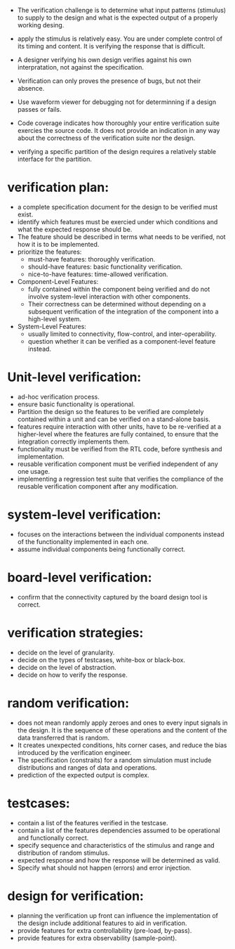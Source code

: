 - The verification challenge is to determine what input patterns (stimulus) to supply to the design and what is the expected output of a properly working desing.

- apply the stimulus is relatively easy. You are under complete control of its timing and content. It is verifying the response that is difficult.

- A designer verifying his own design verifies against his own interpratation, not against the specification.

- Verification can only proves the presence of bugs, but not their absence.

- Use waveform viewer for debugging not for determinning if a design passes or fails.

- Code coverage indicates how thoroughly your entire verification suite exercies the source code. It does not provide an indication in any way about the correctness of the verification suite nor the design.

- verifying a specific partition of the design requires a relatively stable interface for the partition.

# verification plan:  
  - a complete specification document for the design to be verified must exist.  
  - identify which features must be exercied under which conditions and what the
    expected response should be.
  - The feature should be described in terms what needs to be verified, not how
    it is to be implemented.
  - prioritize the features:
    - must-have features: thoroughly verification.
    - should-have features: basic functionality verification.
    - nice-to-have features: time-allowed verification.
  - Component-Level Features:
    - fully contained within the component being verified and do not involve
      system-level interaction with other components.
    - Their correctness can be determined without depending on a subsequent
      verification of the integration of the component into a high-level system.
  - System-Level Features:
    - usually limited to connectivity, flow-control, and inter-operability.
    - question whether it can be verified as a component-level feature instead.
# Unit-level verification:
  - ad-hoc verification process.
  - ensure basic functionality is operational.
  - Partition the design so the features to be verified are completely contained
    within a unit and can be verified on a stand-alone basis.
  - features require interaction with other units, have to be re-verified at a
    higher-level where the features are fully contained, to ensure that the 
    integration correctly implements them.
  - functionality must be verified from the RTL code, before synthesis and implementation.
  - reusable verification component must be verified independent of any one usage.
  - implementing a regression test suite that verifies the compliance of the
    reusable verification component after any modification.
# system-level verification:
  - focuses on the interactions between the individual components instead of the
    functionality implemented in each one.
  -  assume individual components being functionally correct.
# board-level verification:
  - confirm that the connectivity captured by the board design tool is correct.
# verification strategies:
  - decide on the level of granularity.
  - decide on the types of testcases, white-box or black-box.
  - decide on the level of abstraction. 
  - decide on how to verify the response.
# random verification:
  - does not mean randomly apply zeroes and ones to every input signals in the
    design. It is the sequence of these operations and the content of the data
    transferred that is random. 
  - It creates unexpected conditions, hits corner cases, and reduce the bias
    introduced by the verification engineer.
  - The specification (constraits) for a random simulation must include distributions
    and ranges of data and operations.
  - prediction of the expected output is complex.
# testcases:
  - contain a list of the features verified in the testcase.
  - contain a list of the features dependencies assumed to be operational and 
    functionally correct.
  - specify sequence and characteristics of the stimulus and range and distribution
    of random stimulus.
  - expected response and how the response will be determined as valid.
  - Specify what should not happen (errors) and error injection.
# design for verification:
 - planning the verification up front can influence the implementation of the
   design include additional features to aid in verification.
 - provide features for extra controllability (pre-load, by-pass).
 - provide features for extra observability (sample-point).
 

